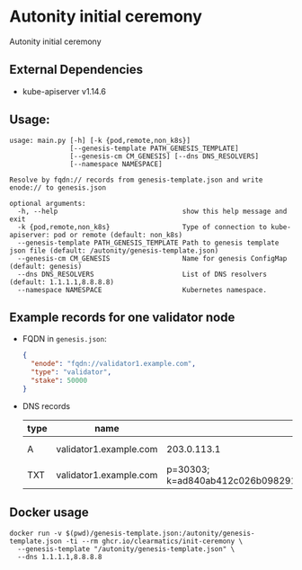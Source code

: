 # Autonity initial ceremony
Autonity initial ceremony

## External Dependencies
- kube-apiserver v1.14.6

## Usage:
```
usage: main.py [-h] [-k {pod,remote,non_k8s}]
               [--genesis-template PATH_GENESIS_TEMPLATE]
               [--genesis-cm CM_GENESIS] [--dns DNS_RESOLVERS]
               [--namespace NAMESPACE]

Resolve by fqdn:// records from genesis-template.json and write enode:// to genesis.json

optional arguments:
  -h, --help                               show this help message and exit
  -k {pod,remote,non_k8s}                  Type of connection to kube-apiserver: pod or remote (default: non_k8s)
  --genesis-template PATH_GENESIS_TEMPLATE Path to genesis template json file (default: /autonity/genesis-template.json)
  --genesis-cm CM_GENESIS                  Name for genesis ConfigMap (default: genesis)
  --dns DNS_RESOLVERS                      List of DNS resolvers (default: 1.1.1.1,8.8.8.8)
  --namespace NAMESPACE                    Kubernetes namespace.
```

## Example records for one validator node
* FQDN in `genesis.json`:
    ```json
    {
      "enode": "fqdn://validator1.example.com",
      "type": "validator",
      "stake": 50000
    }
    ```
* DNS records

  | type | name | value | TTL |
  |------|-------------------|-------------|---|
  | A    | validator1.example.com      | 203.0.113.1 | 1 min |
  | TXT  | validator1.example.com  |p=30303\; k=ad840ab412c026b098291f5ab56f923214469c61d4a8be41334c9a00e2dc84a8ff9a5035b3683184ea79902436454a7a00e966de45ff46dbd118e426edd4b2d0| 1 min |

## Docker usage
```shell script
docker run -v $(pwd)/genesis-template.json:/autonity/genesis-template.json -ti --rm ghcr.io/clearmatics/init-ceremony \
  --genesis-template "/autonity/genesis-template.json" \
  --dns 1.1.1.1,8.8.8.8
```
